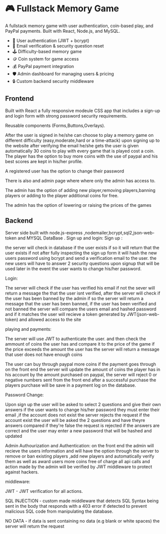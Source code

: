 # 🎮 Fullstack Memory Game

A fullstack memory game with user authentication, coin-based play, and PayPal payments. Built with React, Node.js, and MySQL.


- 🔐 User authentication (JWT + bcrypt)
- 📧 Email verification & security question reset
- 🕹️ Difficulty-based memory game
- 🪙 Coin system for game access
- 💰 PayPal payment integration
- 🛡️ Admin dashboard for managing users & pricing
- 🔒 Custom backend security middleware


## Frontend

Built with React a fully responsive modeule CSS app that includes a sign-up and login form with strong password security requirements.

Reusable components (Forms,Buttons,Overlays).

After the user is signed in he/she can choose to play a memory game on different difficulty (easy,moderate,hard or a time-attack)
upon signing up to the website after verifying the email he/she gets the user is given automatically 30 coins to play with every game that is played cost a coin.
The player has the option to buy more coins with the use of paypal and his best scores are kept in his/her profile.

A registered user has the option to change their password

There is also and admin page where where only the admin has access to.

The admin has the option of adding new player,removing players,banning players or adding to the player additional coins for free.

The admin has the option of lowering or raising the prices of the games



## Backend

Server side built with node.js-express ,nodemailer,bcrypt,sql2,json-web-token and MYSQL DataBase .
 Sign up and login:
 Sign up :
 
 the server will check in database if the user exists if so it will return that the user exists if not after fully inspecting the sign up form
 it will hash the new users password using bcrypt and send a verification email to the user.
 the new users will have to answer 2 security questions upon signup that will be used later in the event the user wants to change his/her password.
 
 
 Login:
 
 The server will check if the user has verified his email if not the sever will return a message the that the user isnt verified,
 after the server will check if the user has been banned by the admin if so the server will return a message that the user has been banned,
 if the user has been verified and not banned the server will compare the users email and hashed password and if it matches the user will recieve a token generated by JWT(json-web-token) and allowed access to the site
 
 playing and payments:
 
 The server will use JWT to authenticate the user.
 and then check the ammount of coins the user has and compare it to the price of the game if the price exceeds the amount the user has the server will return a message that user does not have enough coins
 
 The user can buy through paypal more coins if the payment goes through on the front end the server will update the amount of coins the player has in his account by the amount purchased on paypal, the server will reject 0 or negative numbers sent from the front end 
 after a successful purchase the players purchase will be save in a payment log on the database.
 
 Password Change:
 
  Upon sign up the user will be asked to select 2 questions and give their own answers if the user wants to change his/her password they must enter their email ,if the account does not exist the server rejects the request if the account exist the user will be asked the 2 questions and have theyre answers compared if they're false the request is rejected if the answers are correct and the user may enter a new password that will be hashed and updated
  
  Admin Authourization and Authentication:
   on the front end the admin will recieve the users information and will have the option through the server to remove or ban existing players ,add new players and automatically verify them as well as award users more coins free of charge 
   all api calls and action made by the admin will be verified by JWT middleware to protect against hackers.
   
   middleware:
   
   JWT - JWT verification for all actions.
   
   SQL INJECTION - custom made middleware that detects SQL Syntax being sent in the body that responds with a 403 error if detected to prevent malicious SQL code from manipulating the database.
   
   NO DATA - if data is sent containing no data (e.g blank or white spaces) the server will return the request 
 
 


